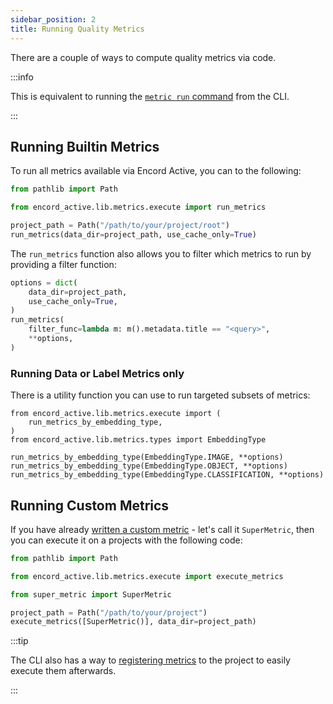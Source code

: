 ```yaml
---
sidebar_position: 2
title: Running Quality Metrics
---
```


There are a couple of ways to compute quality metrics via code.

:::info

This is equivalent to running the [`metric run` command][metrics-run-cli-docs] from the CLI.

:::

## Running Builtin Metrics

To run all metrics available via Encord Active, you can to the following:

```python
from pathlib import Path

from encord_active.lib.metrics.execute import run_metrics

project_path = Path("/path/to/your/project/root")
run_metrics(data_dir=project_path, use_cache_only=True)
```

The `run_metrics` function also allows you to filter which metrics to run by providing a filter function:

```python
options = dict(
    data_dir=project_path,
    use_cache_only=True,
)
run_metrics(
    filter_func=lambda m: m().metadata.title == "<query>",
    **options,
)
```

### Running Data or Label Metrics only

There is a utility function you can use to run targeted subsets of metrics:

```
from encord_active.lib.metrics.execute import (
    run_metrics_by_embedding_type,
)
from encord_active.lib.metrics.types import EmbeddingType

run_metrics_by_embedding_type(EmbeddingType.IMAGE, **options)
run_metrics_by_embedding_type(EmbeddingType.OBJECT, **options)
run_metrics_by_embedding_type(EmbeddingType.CLASSIFICATION, **options)
```

## Running Custom Metrics

If you have already [written a custom metric][write-custom-metric] - let's call it `SuperMetric`, then you can execute it on a projects with the following code:

```python
from pathlib import Path

from encord_active.lib.metrics.execute import execute_metrics

from super_metric import SuperMetric

project_path = Path("/path/to/your/project")
execute_metrics([SuperMetric()], data_dir=project_path)
```

:::tip

The CLI also has a way to [registering metrics][cli-metric-add] to the project to easily execute them afterwards.

:::

[write-custom-metric]: ../metrics/write-your-own
[cli-metric-add]: ../cli#add
[metrics-run-cli-docs]: ../cli#run
